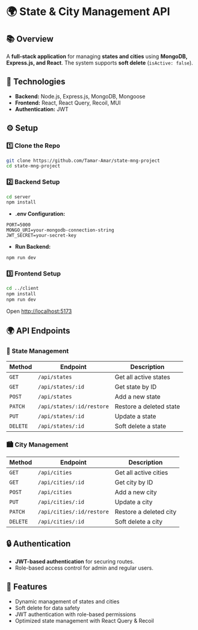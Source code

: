 # 🌍 State & City Management API

## 📚 Overview
A **full-stack application** for managing **states and cities** using **MongoDB, Express.js, and React**. The system supports **soft delete** (`isActive: false`).

## 🚀 Technologies
- **Backend:** Node.js, Express.js, MongoDB, Mongoose
- **Frontend:** React, React Query, Recoil, MUI
- **Authentication:** JWT


## ⚙️ Setup

### 1️⃣ Clone the Repo
```bash
git clone https://github.com/Tamar-Amar/state-mng-project
cd state-mng-project
```

### 2️⃣ Backend Setup
```bash
cd server
npm install
```
- **.env Configuration:**
```env
PORT=5000
MONGO_URI=your-mongodb-connection-string
JWT_SECRET=your-secret-key
```
- **Run Backend:**
```bash
npm run dev
```

### 3️⃣ Frontend Setup
```bash
cd ../client
npm install
npm run dev
```
Open [http://localhost:5173](http://localhost:5173)

## 🌍 API Endpoints

### 📌 State Management
| Method   | Endpoint                  | Description                 |
|----------|---------------------------|-----------------------------|
| `GET`    | `/api/states`             | Get all active states    |
| `GET`    | `/api/states/:id`         | Get state by ID           |
| `POST`   | `/api/states`             | Add a new state           |
| `PATCH`  | `/api/states/:id/restore` | Restore a deleted state   |
| `PUT`    | `/api/states/:id`         | Update a state            |
| `DELETE` | `/api/states/:id`         | Soft delete a state       |

### 🏙️ City Management
| Method   | Endpoint                  | Description                 |
|----------|---------------------------|-----------------------------|
| `GET`    | `/api/cities`             | Get all active cities       |
| `GET`    | `/api/cities/:id`         | Get city by ID              |
| `POST`   | `/api/cities`             | Add a new city              |
| `PUT`    | `/api/cities/:id`         | Update a city               |
| `PATCH`  | `/api/cities/:id/restore` | Restore a deleted city      |
| `DELETE` | `/api/cities/:id`         | Soft delete a city          |

## 🔒 Authentication
- **JWT-based authentication** for securing routes.
- Role-based access control for admin and regular users.

## 🌟 Features
- Dynamic management of states and cities
- Soft delete for data safety
- JWT authentication with role-based permissions
- Optimized state management with React Query & Recoil

